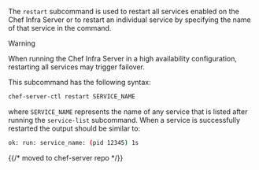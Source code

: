 The `restart` subcommand is used to restart all services enabled on the
Chef Infra Server or to restart an individual service by specifying the
name of that service in the command.

<div class="admonition-warning">

<p class="admonition-warning-title">Warning</p>

<div class="admonition-warning-text">

When running the Chef Infra Server in a high availability configuration,
restarting all services may trigger failover.

</div>

</div>

This subcommand has the following syntax:

```bash
chef-server-ctl restart SERVICE_NAME
```

where `SERVICE_NAME` represents the name of any service that is listed
after running the `service-list` subcommand. When a service is
successfully restarted the output should be similar to:

```bash
ok: run: service_name: (pid 12345) 1s
```


{{/* moved to chef-server repo */}}
